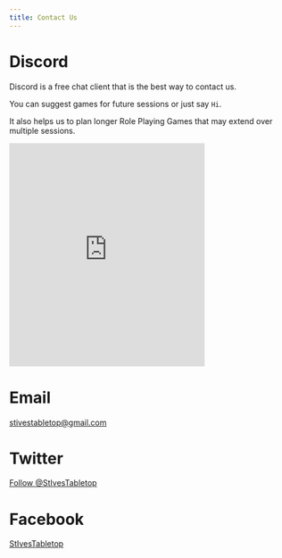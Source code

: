 ```yaml
---
title: Contact Us
---
```


# Discord

Discord is a free chat client that is the best way to contact us.

You can suggest games for future sessions or just say `Hi`.

It also helps us to plan longer Role Playing Games that may extend over multiple sessions.

<iframe src="https://discordapp.com/widget?id=590532081428201473&theme=dark" width="350" height="400" allowtransparency="true" frameborder="0"></iframe>

# Email

[stivestabletop@gmail.com](mailto:stivestabletop@gmail.com)  

# Twitter

<a href="https://twitter.com/StIvesTabletop?ref_src=twsrc%5Etfw" class="twitter-follow-button" data-show-count="false">Follow @StIvesTabletop</a><script async src="https://platform.twitter.com/widgets.js" charset="utf-8"></script>

# Facebook

[StIvesTabletop](//www.facebook.com/StIvesTabletop)
